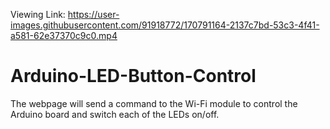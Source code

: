 


Viewing Link:
https://user-images.githubusercontent.com/91918772/170791164-2137c7bd-53c3-4f41-a581-62e37370c9c0.mp4



# Arduino-LED-Button-Control
The webpage will send a command to the Wi-Fi module to control the Arduino board and switch each of the LEDs on/off.



